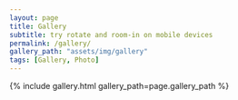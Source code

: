 ```yaml
---
layout: page
title: Gallery
subtitle: try rotate and room-in on mobile devices
permalink: /gallery/
gallery_path: "assets/img/gallery"
tags: [Gallery, Photo]
---
```



{% include gallery.html gallery_path=page.gallery_path %}
